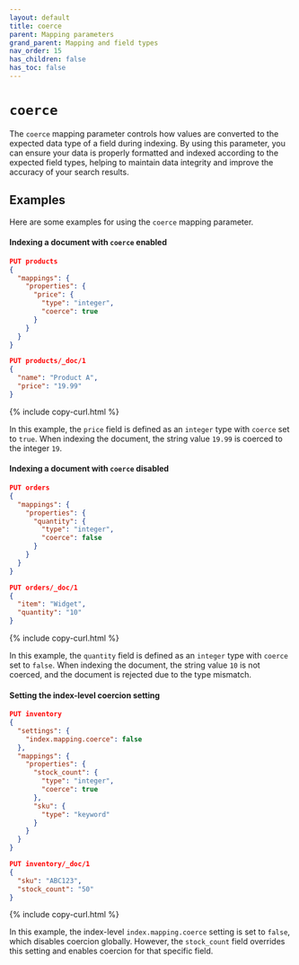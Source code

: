 ```yaml
---
layout: default
title: coerce
parent: Mapping parameters
grand_parent: Mapping and field types
nav_order: 15
has_children: false
has_toc: false
---
```


# `coerce`

The `coerce` mapping parameter controls how values are converted to the expected data type of a field during indexing. By using this parameter, you can ensure your data is properly formatted and indexed according to the expected field types, helping to maintain data integrity and improve the accuracy of your search results.

## Examples

Here are some examples for using the `coerce` mapping parameter.

#### Indexing a document with `coerce` enabled

```json
PUT products
{
  "mappings": {
    "properties": {
      "price": {
        "type": "integer",
        "coerce": true
      }
    }
  }
}

PUT products/_doc/1
{
  "name": "Product A",
  "price": "19.99"
}
```
{% include copy-curl.html %}

In this example, the `price` field is defined as an `integer` type with `coerce` set to `true`. When indexing the document, the string value `19.99` is coerced to the integer `19`.

#### Indexing a document with `coerce` disabled

```json
PUT orders
{
  "mappings": {
    "properties": {
      "quantity": {
        "type": "integer",
        "coerce": false
      }
    }
  }
}

PUT orders/_doc/1
{
  "item": "Widget",
  "quantity": "10"
}
```
{% include copy-curl.html %}

In this example, the `quantity` field is defined as an `integer` type with `coerce` set to `false`. When indexing the document, the string value `10` is not coerced, and the document is rejected due to the type mismatch. 

#### Setting the index-level coercion setting

```json
PUT inventory
{
  "settings": {
    "index.mapping.coerce": false
  },
  "mappings": {
    "properties": {
      "stock_count": {
        "type": "integer",
        "coerce": true
      },
      "sku": {
        "type": "keyword"
      }
    }
  }
}

PUT inventory/_doc/1
{
  "sku": "ABC123",
  "stock_count": "50"
}
```
{% include copy-curl.html %}

In this example, the index-level `index.mapping.coerce` setting is set to `false`, which disables coercion globally. However, the `stock_count` field overrides this setting and enables coercion for that specific field.
